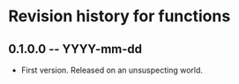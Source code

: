 # Revision history for functions

## 0.1.0.0 -- YYYY-mm-dd

* First version. Released on an unsuspecting world.
